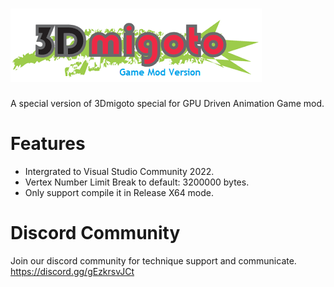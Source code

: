 ![image](./logo.png)
========
 
A special version of 3Dmigoto special for GPU Driven Animation Game mod.

# Features
- Intergrated to Visual Studio Community 2022.
- Vertex Number Limit Break to default: 3200000 bytes.
- Only support compile it in Release X64 mode.


# Discord Community
Join our discord community for technique support and communicate.
https://discord.gg/gEzkrsvJCt
